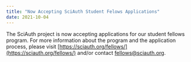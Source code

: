 ```yaml
---
title: "Now Accepting SciAuth Student Felows Applications"
date: 2021-10-04
---
```


The SciAuth project is now accepting applications for our student fellows program.
For more information about the program and the application process, please visit [https://sciauth.org/fellows/](https://sciauth.org/fellows/) and/or contact [fellows@sciauth.org](mailto:fellows@sciauth.org).
